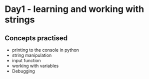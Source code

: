 # Day1 - learning and working with strings 
## Concepts practised
- printing to the console in python
- string manipulation 
- input function
- working with variables 
- Debugging 
